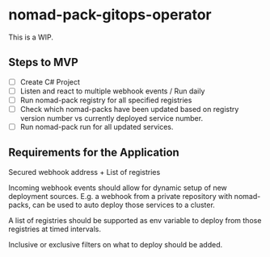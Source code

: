 # nomad-pack-gitops-operator

This is a WIP.

## Steps to MVP

- [ ] Create C# Project
- [ ] Listen and react to multiple webhook events / Run daily
- [ ] Run nomad-pack registry for all specified registries
- [ ] Check which nomad-packs have been updated based on registry version number vs currently deployed service number.
- [ ] Run nomad-pack run for all updated services. 

## Requirements for the Application

Secured webhook address + List of registries

Incoming webhook events should allow for dynamic setup of new deployment sources. E.g. a webhook from a private repository with nomad-packs, can be used to auto deploy those services to a cluster.

A list of registries should be supported as env variable to deploy from those registries at timed intervals.

Inclusive or exclusive filters on what to deploy should be added.
